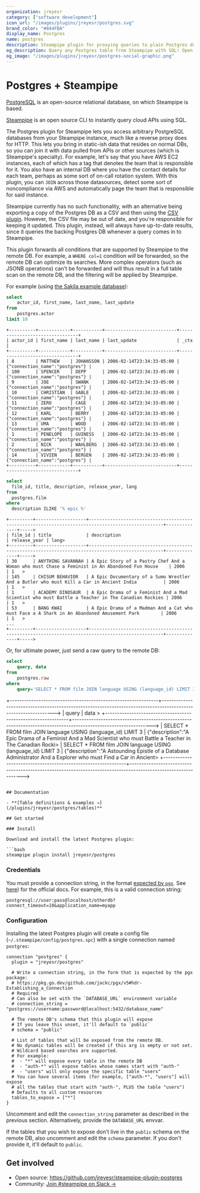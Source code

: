```yaml
---
organization: jreyesr
category: ["software development"]
icon_url: "/images/plugins/jreyesr/postgres.svg"
brand_color: "#844FBA"
display_name: Postgres
name: postgres
description: Steampipe plugin for proxying queries to plain Postgres databases
og_description: Query any Postgres table from Steampipe with SQL! Open source CLI. No DB required.
og_image: "/images/plugins/jreyesr/postgres-social-graphic.png"
---
```


# Postgres + Steampipe

[PostgreSQL](https://www.postgresql.org/) is an open-source relational database, on which Steampipe is based.

[Steampipe](https://steampipe.io) is an open source CLI to instantly query cloud APIs using SQL.

The Postgres plugin for Steampipe lets you access arbitrary PostgreSQL databases from your Steampipe instance, much like a reverse proxy does
for HTTP. This lets you bring in static-ish data that resides on normal DBs, so you can join it with data pulled from APIs or other sources (which is Steampipe's specialty). For example, let's say that you have AWS EC2 instances, each of which has a tag that denotes the team that is responsible for it. You also have an internal DB where you have the contact details for each team, perhaps as some sort of on-call rotation system. With this plugin, you can `JOIN` across those datasources, detect some sort of noncompliance via AWS and automatically page the team that is responsible for said instance.

Steampipe currently has no such functionality, with an alternative being exporting a copy of the Postgres DB as a CSV and then using the [CSV plugin](https://hub.steampipe.io/plugins/turbot/csv). However, the CSV file may be out of date, and you're responsible for keeping it updated. This plugin, instead, will always have up-to-date results, since it queries the backing Postgres DB whenever a query comes in to Steampipe.

This plugin forwards all conditions that are supported by Steampipe to the remote DB. For example, a `WHERE col=1` condition _will_ be forwarded, so the remote DB can optimize its searches. More complex operators (such as JSONB operations) can't be forwarded and will thus result in a full table scan on the remote DB, and the filtering will be applied by Steampipe.

For example (using [the Sakila example database](https://github.com/jOOQ/sakila)):

```sql
select 
    actor_id, first_name, last_name, last_update 
from 
    postgres.actor 
limit 10
```

```
+----------+------------+-----------+---------------------------+--------------------------------+
| actor_id | first_name | last_name | last_update               | _ctx                           |
+----------+------------+-----------+---------------------------+--------------------------------+
| 8        | MATTHEW    | JOHANSSON | 2006-02-14T23:34:33-05:00 | {"connection_name":"postgres"} |
| 100      | SPENCER    | DEPP      | 2006-02-14T23:34:33-05:00 | {"connection_name":"postgres"} |
| 9        | JOE        | SWANK     | 2006-02-14T23:34:33-05:00 | {"connection_name":"postgres"} |
| 10       | CHRISTIAN  | GABLE     | 2006-02-14T23:34:33-05:00 | {"connection_name":"postgres"} |
| 11       | ZERO       | CAGE      | 2006-02-14T23:34:33-05:00 | {"connection_name":"postgres"} |
| 12       | KARL       | BERRY     | 2006-02-14T23:34:33-05:00 | {"connection_name":"postgres"} |
| 13       | UMA        | WOOD      | 2006-02-14T23:34:33-05:00 | {"connection_name":"postgres"} |
| 1        | PENELOPE   | GUINESS   | 2006-02-14T23:34:33-05:00 | {"connection_name":"postgres"} |
| 2        | NICK       | WAHLBERG  | 2006-02-14T23:34:33-05:00 | {"connection_name":"postgres"} |
| 14       | VIVIEN     | BERGEN    | 2006-02-14T23:34:33-05:00 | {"connection_name":"postgres"} |
+----------+------------+-----------+---------------------------+--------------------------------+
```

```sql
select 
  film_id, title, description, release_year, lang
from 
  postgres.film 
where
  description ILIKE '% epic %'
```

```
+---------+-------------------+--------------------------------------------------------------------------------------------------+--------------+----->
| film_id | title             | description                                                                                      | release_year | lang>
+---------+-------------------+--------------------------------------------------------------------------------------------------+--------------+----->
| 30      | ANYTHING SAVANNAH | A Epic Story of a Pastry Chef And a Woman who must Chase a Feminist in An Abandoned Fun House    | 2006         | 1   >
| 145     | CHISUM BEHAVIOR   | A Epic Documentary of a Sumo Wrestler And a Butler who must Kill a Car in Ancient India          | 2006         | 1   >
| 1       | ACADEMY DINOSAUR  | A Epic Drama of a Feminist And a Mad Scientist who must Battle a Teacher in The Canadian Rockies | 2006         | 1   >
| 53      | BANG KWAI         | A Epic Drama of a Madman And a Cat who must Face a A Shark in An Abandoned Amusement Park        | 2006         | 1   >
...
+---------+-------------------+--------------------------------------------------------------------------------------------------+--------------+----->
```

Or, for ultimate power, just send a raw query to the remote DB:

```sql
select 
    query, data
from 
    postgres.raw
where 
    query='SELECT * FROM film JOIN language USING (language_id) LIMIT 3' LIMIT 2
```
+--------------------------------------------------------------+--------------------------------------------------------------------------------------------------------------->
| query                                                        | data                                                                                                          >
+--------------------------------------------------------------+--------------------------------------------------------------------------------------------------------------->
| SELECT * FROM film JOIN language USING (language_id) LIMIT 3 | {"description":"A Epic Drama of a Feminist And a Mad Scientist who must Battle a Teacher in The Canadian Rocki>
| SELECT * FROM film JOIN language USING (language_id) LIMIT 3 | {"description":"A Astounding Epistle of a Database Administrator And a Explorer who must Find a Car in Ancient>
+--------------------------------------------------------------+--------------------------------------------------------------------------------------------------------------->
```

## Documentation

- **[Table definitions & examples →](/plugins/jreyesr/postgres/tables)**

## Get started

### Install

Download and install the latest Postgres plugin:

```bash
steampipe plugin install jreyesr/postgres
```

### Credentials

You must provide a connection string, in the format [expected by `pgx`](https://pkg.go.dev/github.com/jackc/pgx/v5#hdr-Establishing_a_Connection). See [here](https://www.postgresql.org/docs/current/libpq-connect.html#LIBPQ-CONNSTRING)) for the official docs. For example, this is a valid connection string:

```
postgresql://user:pass@localhost/otherdb?connect_timeout=10&application_name=myapp
```

### Configuration

Installing the latest Postgres plugin will create a config file (`~/.steampipe/config/postgres.spc`) with a single connection named `postgres`:

```hcl
connection "postgres" {
  plugin = "jreyesr/postgres"

  # Write a connection string, in the form that is expected by the pgx package:
  # https://pkg.go.dev/github.com/jackc/pgx/v5#hdr-Establishing_a_Connection
  # Required
  # Can also be set with the `DATABASE_URL` environment variable
  # connection_string = "postgres://username:password@localhost:5432/database_name"

  # The remote DB's schema that this plugin will expose
  # If you leave this unset, it'll default to `public`
  # schema = "public"

  # List of tables that will be exposed from the remote DB.
  # No dynamic tables will be created if this arg is empty or not set.
  # Wildcard based searches are supported.
  # For example:
  #  - "*" will expose every table in the remote DB
  #  - "auth-*" will expose tables whose names start with "auth-"
  #  - "users" will only expose the specific table "users"
  # You can have several items (for example, ["auth-*", "users"] will expose 
  # all the tables that start with "auth-", PLUS the table "users")
  # Defaults to all custom resources
  tables_to_expose = ["*"]
}
```

Uncomment and edit the `connection_string` parameter as described in the previous section. Alternatively, provide the `DATABASE_URL` envvar.

If the tables that you wish to expose don't live in the `public` schema on the remote DB, also uncomment and edit the `schema` parameter. If you don't provide it, it'll default to `public`.

## Get involved

* Open source: https://github.com/jreyesr/steampipe-plugin-postgres
* Community: [Join #steampipe on Slack →](https://turbot.com/community/join)
